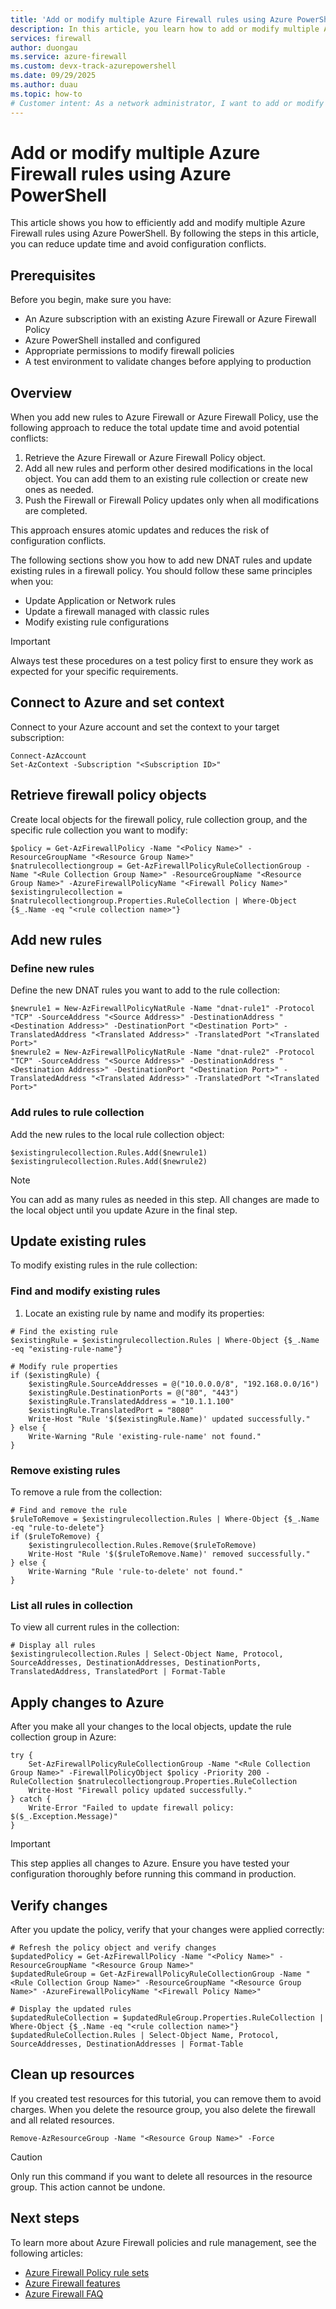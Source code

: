 ```yaml
---
title: 'Add or modify multiple Azure Firewall rules using Azure PowerShell'
description: In this article, you learn how to add or modify multiple Azure Firewall rules using Azure PowerShell. 
services: firewall
author: duongau
ms.service: azure-firewall
ms.custom: devx-track-azurepowershell
ms.date: 09/29/2025
ms.author: duau
ms.topic: how-to
# Customer intent: As a network administrator, I want to add or modify multiple Azure Firewall rules using PowerShell, so that I can efficiently manage firewall policies and reduce update times for better network security.
---
```


# Add or modify multiple Azure Firewall rules using Azure PowerShell

This article shows you how to efficiently add and modify multiple Azure Firewall rules using Azure PowerShell. By following the steps in this article, you can reduce update time and avoid configuration conflicts.

## Prerequisites

Before you begin, make sure you have:

- An Azure subscription with an existing Azure Firewall or Azure Firewall Policy
- Azure PowerShell installed and configured
- Appropriate permissions to modify firewall policies
- A test environment to validate changes before applying to production

## Overview

When you add new rules to Azure Firewall or Azure Firewall Policy, use the following approach to reduce the total update time and avoid potential conflicts:

1. Retrieve the Azure Firewall or Azure Firewall Policy object.
1. Add all new rules and perform other desired modifications in the local object. You can add them to an existing rule collection or create new ones as needed.
1. Push the Firewall or Firewall Policy updates only when all modifications are completed.

This approach ensures atomic updates and reduces the risk of configuration conflicts.

The following sections show you how to add new DNAT rules and update existing rules in a firewall policy. You should follow these same principles when you:

- Update Application or Network rules
- Update a firewall managed with classic rules
- Modify existing rule configurations

> [!IMPORTANT]
> Always test these procedures on a test policy first to ensure they work as expected for your specific requirements.

## Connect to Azure and set context

Connect to your Azure account and set the context to your target subscription:

```azurepowershell
Connect-AzAccount
Set-AzContext -Subscription "<Subscription ID>"
```

## Retrieve firewall policy objects

Create local objects for the firewall policy, rule collection group, and the specific rule collection you want to modify:

```azurepowershell
$policy = Get-AzFirewallPolicy -Name "<Policy Name>" -ResourceGroupName "<Resource Group Name>"
$natrulecollectiongroup = Get-AzFirewallPolicyRuleCollectionGroup -Name "<Rule Collection Group Name>" -ResourceGroupName "<Resource Group Name>" -AzureFirewallPolicyName "<Firewall Policy Name>"
$existingrulecollection = $natrulecollectiongroup.Properties.RuleCollection | Where-Object {$_.Name -eq "<rule collection name>"}
```

## Add new rules

### Define new rules

Define the new DNAT rules you want to add to the rule collection:

```azurepowershell
$newrule1 = New-AzFirewallPolicyNatRule -Name "dnat-rule1" -Protocol "TCP" -SourceAddress "<Source Address>" -DestinationAddress "<Destination Address>" -DestinationPort "<Destination Port>" -TranslatedAddress "<Translated Address>" -TranslatedPort "<Translated Port>"
$newrule2 = New-AzFirewallPolicyNatRule -Name "dnat-rule2" -Protocol "TCP" -SourceAddress "<Source Address>" -DestinationAddress "<Destination Address>" -DestinationPort "<Destination Port>" -TranslatedAddress "<Translated Address>" -TranslatedPort "<Translated Port>"
```

### Add rules to rule collection

Add the new rules to the local rule collection object:

```azurepowershell
$existingrulecollection.Rules.Add($newrule1)
$existingrulecollection.Rules.Add($newrule2)
```

> [!NOTE]
> You can add as many rules as needed in this step. All changes are made to the local object until you update Azure in the final step.

## Update existing rules

To modify existing rules in the rule collection:

### Find and modify existing rules

1. Locate an existing rule by name and modify its properties:

```azurepowershell
# Find the existing rule
$existingRule = $existingrulecollection.Rules | Where-Object {$_.Name -eq "existing-rule-name"}

# Modify rule properties
if ($existingRule) {
    $existingRule.SourceAddresses = @("10.0.0.0/8", "192.168.0.0/16")
    $existingRule.DestinationPorts = @("80", "443")
    $existingRule.TranslatedAddress = "10.1.1.100"
    $existingRule.TranslatedPort = "8080"
    Write-Host "Rule '$($existingRule.Name)' updated successfully."
} else {
    Write-Warning "Rule 'existing-rule-name' not found."
}
```

### Remove existing rules

To remove a rule from the collection:

```azurepowershell
# Find and remove the rule
$ruleToRemove = $existingrulecollection.Rules | Where-Object {$_.Name -eq "rule-to-delete"}
if ($ruleToRemove) {
    $existingrulecollection.Rules.Remove($ruleToRemove)
    Write-Host "Rule '$($ruleToRemove.Name)' removed successfully."
} else {
    Write-Warning "Rule 'rule-to-delete' not found."
}
```

### List all rules in collection

To view all current rules in the collection:

```azurepowershell
# Display all rules
$existingrulecollection.Rules | Select-Object Name, Protocol, SourceAddresses, DestinationAddresses, DestinationPorts, TranslatedAddress, TranslatedPort | Format-Table
```

## Apply changes to Azure

After you make all your changes to the local objects, update the rule collection group in Azure:

```azurepowershell
try {
    Set-AzFirewallPolicyRuleCollectionGroup -Name "<Rule Collection Group Name>" -FirewallPolicyObject $policy -Priority 200 -RuleCollection $natrulecollectiongroup.Properties.RuleCollection
    Write-Host "Firewall policy updated successfully."
} catch {
    Write-Error "Failed to update firewall policy: $($_.Exception.Message)"
}
```

> [!IMPORTANT]
> This step applies all changes to Azure. Ensure you have tested your configuration thoroughly before running this command in production.

## Verify changes

After you update the policy, verify that your changes were applied correctly:

```azurepowershell
# Refresh the policy object and verify changes
$updatedPolicy = Get-AzFirewallPolicy -Name "<Policy Name>" -ResourceGroupName "<Resource Group Name>"
$updatedRuleGroup = Get-AzFirewallPolicyRuleCollectionGroup -Name "<Rule Collection Group Name>" -ResourceGroupName "<Resource Group Name>" -AzureFirewallPolicyName "<Firewall Policy Name>"

# Display the updated rules
$updatedRuleCollection = $updatedRuleGroup.Properties.RuleCollection | Where-Object {$_.Name -eq "<rule collection name>"}
$updatedRuleCollection.Rules | Select-Object Name, Protocol, SourceAddresses, DestinationAddresses | Format-Table
```

## Clean up resources

If you created test resources for this tutorial, you can remove them to avoid charges. When you delete the resource group, you also delete the firewall and all related resources.

```azurepowershell
Remove-AzResourceGroup -Name "<Resource Group Name>" -Force
```

> [!CAUTION]
> Only run this command if you want to delete all resources in the resource group. This action cannot be undone.

## Next steps

To learn more about Azure Firewall policies and rule management, see the following articles:

- [Azure Firewall Policy rule sets](policy-rule-sets.md)
- [Azure Firewall features](features.md)
- [Azure Firewall FAQ](firewall-faq.yml)
